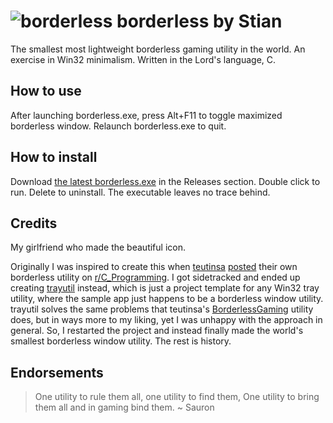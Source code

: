 # ![borderless](https://github.com/user-attachments/assets/0c04d554-427b-4ead-8799-fc15233d45f9) borderless by Stian

The smallest most lightweight borderless gaming utility in the world. An exercise in Win32 minimalism. Written in the Lord's language, C.

## How to use

After launching borderless.exe, press Alt+F11 to toggle maximized borderless window. Relaunch borderless.exe to quit.

## How to install

Download [the latest borderless.exe](https://github.com/stianhoiland/borderless/releases/latest) in the Releases section. Double click to run. Delete to uninstall. The executable leaves no trace behind.

## Credits

My girlfriend who made the beautiful icon.

Originally I was inspired to create this when [teutinsa](https://github.com/teutinsa) [posted](https://www.reddit.com/r/C_Programming/comments/1gyapb9) their own borderless utility on [r/C_Programming](https://www.reddit.com/r/C_Programming). I got sidetracked and ended up creating [trayutil](https://github.com/stianhoiland/trayutil) instead, which is just a project template for any Win32 tray utility, where the sample app just happens to be a borderless window utility. trayutil solves the same problems that teutinsa's [BorderlessGaming](https://github.com/teutinsa/BorderlessGaming) utility does, but in ways more to my liking, yet I was unhappy with the approach in general. So, I restarted the project and instead finally made the world's smallest borderless window utility. The rest is history.

## Endorsements

> One utility to rule them all,
    one utility to find them,
One utility to bring them all
    and in gaming bind them.
~ Sauron
